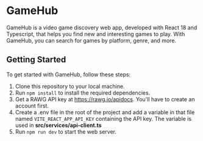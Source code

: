 # GameHub

GameHub is a video game discovery web app, developed with React 18 and Typescript, that helps you find new and interesting games to play. With GameHub, you can search for games by platform, genre, and more.

## Getting Started

To get started with GameHub, follow these steps:

1. Clone this repository to your local machine.
2. Run `npm install` to install the required dependencies.
3. Get a RAWG API key at https://rawg.io/apidocs. You'll have to create an account first.
4. Create a .env file in the root of the project and add a variable in that file named `VITE_REACT_APP_API_KEY` containing the API key. The variable is used in **src/services/api-client.ts**
5. Run `npm run dev` to start the web server.
